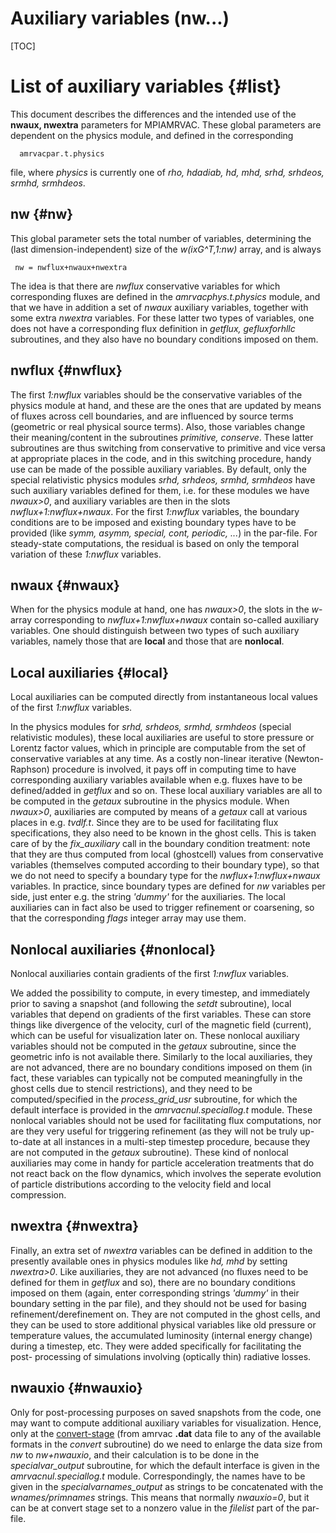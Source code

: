 # Auxiliary variables (nw...)

[TOC]

# List of auxiliary variables {#list}

This document describes the differences and the intended use of the **nwaux,
nwextra** parameters for MPIAMRVAC. These global parameters are dependent on
the physics module, and defined in the corresponding

      amrvacpar.t.physics

file, where _physics_ is currently one of _rho, hdadiab, hd, mhd, srhd,
srhdeos, srmhd, srmhdeos_.

## nw {#nw}

This global parameter sets the total number of variables, determining the
(last dimension-independent) size of the _w(ixG^T,1:nw)_ array, and is always

     nw = nwflux+nwaux+nwextra

The idea is that there are _nwflux_ conservative variables for which
corresponding fluxes are defined in the _amrvacphys.t.physics_ module, and
that we have in addition a set of _nwaux_ auxiliary variables, together with
some extra _nwextra_ variables. For these latter two types of variables, one
does not have a corresponding flux definition in _getflux, gefluxforhllc_
subroutines, and they also have no boundary conditions imposed on them.

## nwflux {#nwflux}

The first _1:nwflux_ variables should be the conservative variables of the
physics module at hand, and these are the ones that are updated by means of
fluxes across cell boundaries, and are influenced by source terms (geometric
or real physical source terms). Also, those variables change their
meaning/content in the subroutines _primitive, conserve_. These latter
subroutines are thus switching from conservative to primitive and vice versa
at appropriate places in the code, and in this switching procedure, handy use
can be made of the possible auxiliary variables. By default, only the special
relativistic physics modules _srhd, srhdeos, srmhd, srmhdeos_ have such
auxiliary variables defined for them, i.e. for these modules we have
_nwaux>0_, and auxiliary variables are then in the slots
_nwflux+1:nwflux+nwaux_. For the first _1:nwflux_ variables, the boundary
conditions are to be imposed and existing boundary types have to be provided
(like _symm, asymm, special, cont, periodic, ..._) in the par-file. For
steady-state computations, the residual is based on only the temporal
variation of these _1:nwflux_ variables.

## nwaux {#nwaux}

When for the physics module at hand, one has _nwaux>0_, the slots in the _w_-
array corresponding to _nwflux+1:nwflux+nwaux_ contain so-called auxiliary
variables. One should distinguish between two types of such auxiliary
variables, namely those that are **local** and those that are **nonlocal**.

## Local auxiliaries {#local}

Local auxiliaries can be computed directly from instantaneous local values of
the first _1:nwflux_ variables.

In the physics modules for _srhd, srhdeos, srmhd, srmhdeos_ (special
relativistic modules), these local auxiliaries are useful to store pressure or
Lorentz factor values, which in principle are computable from the set of
conservative variables at any time. As a costly non-linear iterative (Newton-
Raphson) procedure is involved, it pays off in computing time to have
corresponding auxiliary variables available when e.g. fluxes have to be
defined/added in _getflux_ and so on. These local auxiliary variables are all
to be computed in the _getaux_ subroutine in the physics module. When
_nwaux>0_, auxiliaries are computed by means of a _getaux_ call at various
places in e.g. _tvdlf.t_. Since they are to be used for facilitating flux
specifications, they also need to be known in the ghost cells. This is taken
care of by the _fix_auxiliary_ call in the boundary condition treatment: note
that they are thus computed from local (ghostcell) values from conservative
variables (themselves computed according to their boundary type), so that we
do not need to specify a boundary type for the _nwflux+1:nwflux+nwaux_
variables. In practice, since boundary types are defined for _nw_ variables
per side, just enter e.g. the string _'dummy'_ for the auxiliaries. The local
auxiliaries can in fact also be used to trigger refinement or coarsening, so
that the corresponding _flags_ integer array may use them.

## Nonlocal auxiliaries {#nonlocal}

Nonlocal auxiliaries contain gradients of the first
_1:nwflux_ variables.

We added the possibility to compute, in every timestep, and immediately prior
to saving a snapshot (and following the _setdt_ subroutine), local variables
that depend on gradients of the first variables. These can store things like
divergence of the velocity, curl of the magnetic field (current), which can be
useful for visualization later on. These nonlocal auxiliary variables should
not be computed in the _getaux_ subroutine, since the geometric info is not
available there. Similarly to the local auxiliaries, they are not advanced,
there are no boundary conditions imposed on them (in fact, these variables can
typically not be computed meaningfully in the ghost cells due to stencil
restrictions), and they need to be computed/specified in the
_process_grid_usr_ subroutine, for which the default interface is provided in
the _amrvacnul.speciallog.t_ module. These nonlocal variables should not be
used for facilitating flux computations, nor are they very useful for
triggering refinement (as they will not be truly up-to-date at all instances
in a multi-step timestep procedure, because they are not computed in the
_getaux_ subroutine). These kind of nonlocal auxiliaries may come in handy for
particle acceleration treatments that do not react back on the flow dynamics,
which involves the seperate evolution of particle distributions according to
the velocity field and local compression.

## nwextra {#nwextra}

Finally, an extra set of _nwextra_ variables can be defined in addition to the
presently available ones in physics modules like _hd, mhd_ by setting
_nwextra>0_. Like auxiliaries, they are not advanced (no fluxes need to be
defined for them in _getflux_ and so), there are no boundary conditions
imposed on them (again, enter corresponding strings _'dummy'_ in their
boundary setting in the par file), and they should not be used for basing
refinement/derefinement on. They are not computed in the ghost cells, and they
can be used to store additional physical variables like old pressure or
temperature values, the accumulated luminosity (internal energy change) during
a timestep, etc. They were added specifically for facilitating the post-
processing of simulations involving (optically thin) radiative losses.

## nwauxio {#nwauxio}

Only for post-processing purposes on saved snapshots from the code, one may
want to compute additional auxiliary variables for visualization. Hence, only
at the [convert-stage](convert.html) (from amrvac **.dat** data file to any of
the available formats in the _convert_ subroutine) do we need to enlarge the
data size from _nw_ to _nw+nwauxio_, and their calculation is to be done in
the _specialvar_output_ subroutine, for which the default interface is given
in the _amrvacnul.speciallog.t_ module. Correspondingly, the names have to be
given in the _specialvarnames_output_ as strings to be concatenated with the
_wnames/primnames_ strings. This means that normally _nwauxio=0_, but it can
be at convert stage set to a nonzero value in the _filelist_ part of the par-
file.
